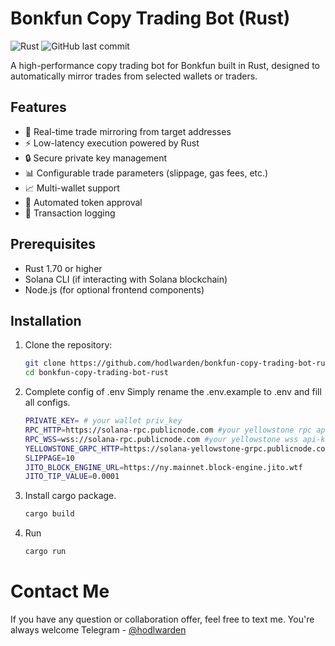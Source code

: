 # Bonkfun Copy Trading Bot (Rust)

![Rust](https://img.shields.io/badge/Rust-1.70+-orange.svg)
![GitHub last commit](https://img.shields.io/github/last-commit/hodlwarden/pumpswap-copy-trading-bot-rust)

A high-performance copy trading bot for Bonkfun built in Rust, designed to automatically mirror trades from selected wallets or traders.

## Features

- 🚀 Real-time trade mirroring from target addresses
- ⚡ Low-latency execution powered by Rust
- 🔒 Secure private key management
- 📊 Configurable trade parameters (slippage, gas fees, etc.)
- 📈 Multi-wallet support
- 🔄 Automated token approval
- 📝 Transaction logging

## Prerequisites

- Rust 1.70 or higher
- Solana CLI (if interacting with Solana blockchain)
- Node.js (for optional frontend components)

## Installation

1. Clone the repository:
   ```bash
   git clone https://github.com/hodlwarden/bonkfun-copy-trading-bot-rust.git
   cd bonkfun-copy-trading-bot-rust
2. Complete config of .env
   Simply rename the .env.example to .env and fill all configs.
   ```bash
   PRIVATE_KEY= # your wallet priv_key
   RPC_HTTP=https://solana-rpc.publicnode.com #your yellowstone rpc api-key
   RPC_WSS=wss://solana-rpc.publicnode.com #your yellowstone wss api-key
   YELLOWSTONE_GRPC_HTTP=https://solana-yellowstone-grpc.publicnode.com:443 #your yellowstone grpc api-key
   SLIPPAGE=10
   JITO_BLOCK_ENGINE_URL=https://ny.mainnet.block-engine.jito.wtf
   JITO_TIP_VALUE=0.0001

4. Install cargo package.
   ```bash
   cargo build
5. Run
   ```bash
   cargo run

# Contact Me
If you have any question or collaboration offer, feel free to text me. You're always welcome
Telegram - [@hodlwarden](https://t.me/hodlwarden)
